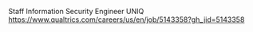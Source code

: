 Staff Information Security Engineer UNIQ https://www.qualtrics.com/careers/us/en/job/5143358?gh_jid=5143358

